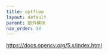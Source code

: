 ```yaml
---
title: optflow
layout: default
parent: 额外模块
nav_order: 34
---
```


https://docs.opencv.org/5.x/index.html